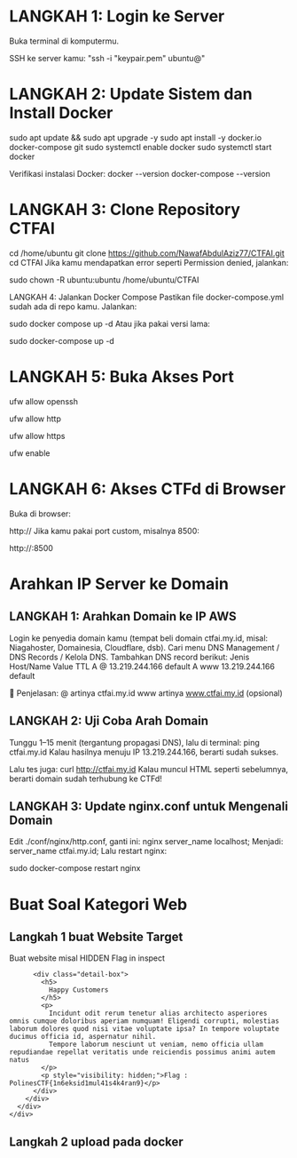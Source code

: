 # LANGKAH 1: Login ke Server
Buka terminal di komputermu.

SSH ke server kamu:
"ssh -i "keypair.pem" ubuntu@<public-ip-ec2>"

# LANGKAH 2: Update Sistem dan Install Docker

sudo apt update && sudo apt upgrade -y
sudo apt install -y docker.io docker-compose git
sudo systemctl enable docker
sudo systemctl start docker

Verifikasi instalasi Docker:
docker --version
docker-compose --version

# LANGKAH 3: Clone Repository CTFAI
cd /home/ubuntu
git clone https://github.com/NawafAbdulAziz77/CTFAI.git
cd CTFAI
Jika kamu mendapatkan error seperti Permission denied, jalankan:

sudo chown -R ubuntu:ubuntu /home/ubuntu/CTFAI

LANGKAH 4: Jalankan Docker Compose
Pastikan file docker-compose.yml sudah ada di repo kamu. Jalankan:

sudo docker compose up -d
Atau jika pakai versi lama:

sudo docker-compose up -d

# LANGKAH 5: Buka Akses Port

ufw allow openssh

ufw allow http

ufw allow https

ufw enable

# LANGKAH 6: Akses CTFd di Browser
Buka di browser:

http://<public-ip-ec2>
Jika kamu pakai port custom, misalnya 8500:

http://<public-ip-ec2>:8500

# Arahkan IP Server ke Domain
## LANGKAH 1: Arahkan Domain ke IP AWS
Login ke penyedia domain kamu (tempat beli domain ctfai.my.id, misal: Niagahoster, Domainesia, Cloudflare, dsb).
Cari menu DNS Management / DNS Records / Kelola DNS.
Tambahkan DNS record berikut:
Jenis	Host/Name	Value	TTL
A	@	13.219.244.166	default
A	www	13.219.244.166	default

📌 Penjelasan:
@ artinya ctfai.my.id
www artinya www.ctfai.my.id (opsional)

## LANGKAH 2: Uji Coba Arah Domain
Tunggu 1–15 menit (tergantung propagasi DNS), lalu di terminal:
ping ctfai.my.id
Kalau hasilnya menuju IP 13.219.244.166, berarti sudah sukses.

Lalu tes juga:
curl http://ctfai.my.id
Kalau muncul HTML seperti sebelumnya, berarti domain sudah terhubung ke CTFd!

## LANGKAH 3: Update nginx.conf untuk Mengenali Domain
Edit ./conf/nginx/http.conf, ganti ini:
nginx
server_name localhost;
Menjadi:
server_name ctfai.my.id;
Lalu restart nginx:

sudo docker-compose restart nginx

# Buat Soal Kategori Web

## Langkah 1 buat Website Target

Buat website misal HIDDEN Flag in inspect
<!DOCTYPE html>
<html>

<head>
  <!-- Basic -->
  <meta charset="utf-8" />
  <meta http-equiv="X-UA-Compatible" content="IE=edge" />
  <!-- Mobile Metas -->
  <meta name="viewport" content="width=device-width, initial-scale=1, shrink-to-fit=no" />
  <!-- Site Metas -->
  <meta name="keywords" content="" />
  <meta name="description" content="" />
  <meta name="author" content="" />
  <link rel="shortcut icon" href="images/favicon.png" type="">

  <title> Welcome </title>

  <!-- bootstrap core css -->
  <link rel="stylesheet" type="text/css" href="css/bootstrap.css" />

  <!-- fonts style -->
  <link href="https://fonts.googleapis.com/css2?family=Roboto:wght@400;500;700;900&display=swap" rel="stylesheet">

  <!--owl slider stylesheet -->
  <link rel="stylesheet" type="text/css" href="https://cdnjs.cloudflare.com/ajax/libs/OwlCarousel2/2.3.4/assets/owl.carousel.min.css" />

  <!-- font awesome style -->
  <link href="css/font-awesome.min.css" rel="stylesheet" />

  <!-- Custom styles for this template -->
  <link href="css/style.css" rel="stylesheet" />
  <!-- responsive style -->
  <link href="css/responsive.css" rel="stylesheet" />

</head>

<body>

          <div class="detail-box">
            <h5>
              Happy Customers
            </h5>
            <p>
              Incidunt odit rerum tenetur alias architecto asperiores omnis cumque doloribus aperiam numquam! Eligendi corrupti, molestias laborum dolores quod nisi vitae voluptate ipsa? In tempore voluptate ducimus officia id, aspernatur nihil.
              Tempore laborum nesciunt ut veniam, nemo officia ullam repudiandae repellat veritatis unde reiciendis possimus animi autem natus
            </p>
            <p style="visibility: hidden;">Flag : PolinesCTF{1n6eksid1mul41s4k4ran9}</p>
          </div>
        </div>
      </div>
    </div>
  </section>

  <!-- end why section -->
</body>

</html>

## Langkah 2 upload pada docker 


